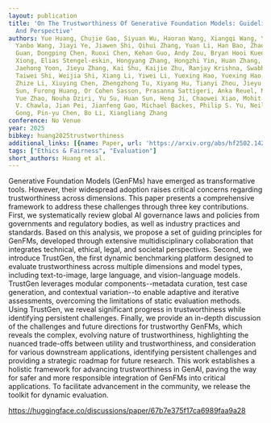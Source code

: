 ```yaml
---
layout: publication
title: 'On The Trustworthiness Of Generative Foundation Models: Guideline, Assessment,
  And Perspective'
authors: Yue Huang, Chujie Gao, Siyuan Wu, Haoran Wang, Xiangqi Wang, Yujun Zhou,
  Yanbo Wang, Jiayi Ye, Jiawen Shi, Qihui Zhang, Yuan Li, Han Bao, Zhaoyi Liu, Tianrui
  Guan, Dongping Chen, Ruoxi Chen, Kehan Guo, Andy Zou, Bryan Hooi Kuen-yew, Caiming
  Xiong, Elias Stengel-eskin, Hongyang Zhang, Hongzhi Yin, Huan Zhang, Huaxiu Yao,
  Jaehong Yoon, Jieyu Zhang, Kai Shu, Kaijie Zhu, Ranjay Krishna, Swabha Swayamdipta,
  Taiwei Shi, Weijia Shi, Xiang Li, Yiwei Li, Yuexing Hao, Yuexing Hao, Zhihao Jia,
  Zhize Li, Xiuying Chen, Zhengzhong Tu, Xiyang Hu, Tianyi Zhou, Jieyu Zhao, Lichao
  Sun, Furong Huang, Or Cohen Sasson, Prasanna Sattigeri, Anka Reuel, Max Lamparth,
  Yue Zhao, Nouha Dziri, Yu Su, Huan Sun, Heng Ji, Chaowei Xiao, Mohit Bansal, Nitesh
  V. Chawla, Jian Pei, Jianfeng Gao, Michael Backes, Philip S. Yu, Neil Zhenqiang
  Gong, Pin-yu Chen, Bo Li, Xiangliang Zhang
conference: No Venue
year: 2025
bibkey: huang2025trustworthiness
additional_links: [{name: Paper, url: 'https://arxiv.org/abs/hf2502.14296'}]
tags: ["Ethics & Fairness", "Evaluation"]
short_authors: Huang et al.
---
```

Generative Foundation Models (GenFMs) have emerged as transformative tools. However, their widespread adoption raises critical concerns regarding trustworthiness across dimensions. This paper presents a comprehensive framework to address these challenges through three key contributions. First, we systematically review global AI governance laws and policies from governments and regulatory bodies, as well as industry practices and standards. Based on this analysis, we propose a set of guiding principles for GenFMs, developed through extensive multidisciplinary collaboration that integrates technical, ethical, legal, and societal perspectives. Second, we introduce TrustGen, the first dynamic benchmarking platform designed to evaluate trustworthiness across multiple dimensions and model types, including text-to-image, large language, and vision-language models. TrustGen leverages modular components--metadata curation, test case generation, and contextual variation--to enable adaptive and iterative assessments, overcoming the limitations of static evaluation methods. Using TrustGen, we reveal significant progress in trustworthiness while identifying persistent challenges. Finally, we provide an in-depth discussion of the challenges and future directions for trustworthy GenFMs, which reveals the complex, evolving nature of trustworthiness, highlighting the nuanced trade-offs between utility and trustworthiness, and consideration for various downstream applications, identifying persistent challenges and providing a strategic roadmap for future research. This work establishes a holistic framework for advancing trustworthiness in GenAI, paving the way for safer and more responsible integration of GenFMs into critical applications. To facilitate advancement in the community, we release the toolkit for dynamic evaluation.

https://huggingface.co/discussions/paper/67b7e375f17ca6989faa9a28
